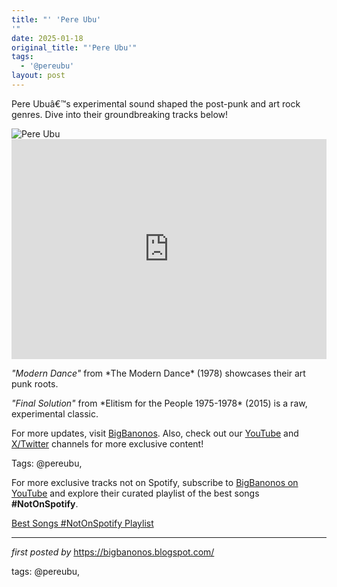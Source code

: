 ```yaml
---
title: "' 'Pere Ubu'
'"
date: 2025-01-18
original_title: "'Pere Ubu'"
tags:
  - '@pereubu'
layout: post
---
```

<!--Introductory Text-->
<p >Pere Ubuâ€™s experimental sound shaped the post-punk and art rock genres. Dive into their groundbreaking tracks below!</p> <!--Featured Image-->
<div > <img alt="Pere Ubu" src="https://www.firerecords.com/wp/wp-content/uploads/2016/02/pere-ubu-2-1024x627.jpg" />
</div> <!--Spotify Playlist Embed-->
<div > <iframe allow="autoplay; clipboard-write; encrypted-media; fullscreen; picture-in-picture" allowfullscreen="" frameborder="0" height="352" loading="lazy" src="https://open.spotify.com/embed/playlist/6QQSCpWWxscmCdINOLYkIW?utm_source=generator" width="100%"></iframe>
</div> <!--Song Information-->
<div > <p><em>"Modern Dance"</em> from *The Modern Dance* (1978) showcases their art punk roots.</p> <p><em>"Final Solution"</em> from *Elitism for the People 1975-1978* (2015) is a raw, experimental classic.</p>
</div> <!--Footer Links-->
<div > <p>For more updates, visit <a href="https://bigbanonos.blogspot.com/" target="_blank">BigBanonos</a>. Also, check out our <a href="https://www.youtube.com/@BigBanonos" target="_blank">YouTube</a> and <a href="https://x.com/bigbanonos" target="_blank">X/Twitter</a> channels for more exclusive content!</p>
</div> <!--Tags-->
<p>Tags: @pereubu,</p>


<!--Subscribe and Playlist Links-->
<div>
    <p>For more exclusive tracks not on Spotify, subscribe to <a href="https://www.youtube.com/@BigBanonos" target="_blank">BigBanonos on YouTube</a> and explore their curated playlist of the best songs <strong>#NotOnSpotify</strong>.</p>
    <p><a href="https://www.youtube.com/playlist?list=PLtuNtuTatqI0kFahUCbtbfenC_ET5O_tr" target="_blank">Best Songs #NotOnSpotify Playlist<br /></a></p></div>

<hr />

<p><em>first posted by</em> <a href="https://bigbanonos.blogspot.com/" rel="noopener" target="_new">https://bigbanonos.blogspot.com/</a></p>

<p>tags: @pereubu,</p>
